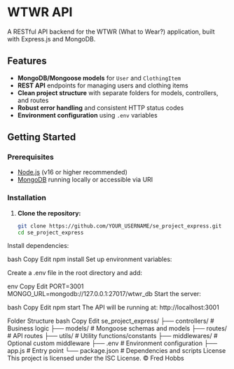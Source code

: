 # WTWR API

A RESTful API backend for the WTWR (What to Wear?) application, built with Express.js and MongoDB.

## Features

- **MongoDB/Mongoose models** for `User` and `ClothingItem`
- **REST API** endpoints for managing users and clothing items
- **Clean project structure** with separate folders for models, controllers, and routes
- **Robust error handling** and consistent HTTP status codes
- **Environment configuration** using `.env` variables

## Getting Started

### Prerequisites

- [Node.js](https://nodejs.org/) (v16 or higher recommended)
- [MongoDB](https://www.mongodb.com/) running locally or accessible via URI

### Installation

1. **Clone the repository:**

   ```bash
   git clone https://github.com/YOUR_USERNAME/se_project_express.git
   cd se_project_express
Install dependencies:

bash
Copy
Edit
npm install
Set up environment variables:

Create a .env file in the root directory and add:

env
Copy
Edit
PORT=3001
MONGO_URL=mongodb://127.0.0.1:27017/wtwr_db
Start the server:

bash
Copy
Edit
npm start
The API will be running at: http://localhost:3001

Folder Structure
bash
Copy
Edit
se_project_express/
├── controllers/     # Business logic
├── models/          # Mongoose schemas and models
├── routes/          # API routes
├── utils/           # Utility functions/constants
├── middlewares/     # Optional custom middleware
├── .env             # Environment configuration
├── app.js           # Entry point
└── package.json     # Dependencies and scripts
License
This project is licensed under the ISC License.
© Fred Hobbs
